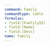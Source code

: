```yaml
---
command: Family
commandtype: table
formulas:
- field:[FamlilyID]
- field:[Name]
- field:[Desc]
name: Family
---
```


